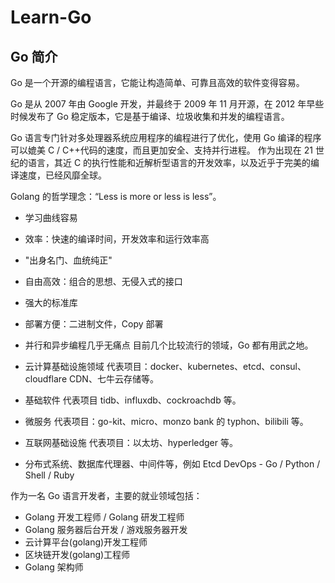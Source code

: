 # Learn-Go

## Go 简介

Go 是一个开源的编程语言，它能让构造简单、可靠且高效的软件变得容易。

Go 是从 2007 年由 Google 开发，并最终于 2009 年 11 月开源，在 2012 年早些时候发布了 Go 稳定版本，它是基于编译、垃圾收集和并发的编程语言。

Go 语言专门针对多处理器系统应用程序的编程进行了优化，使用 Go 编译的程序可以媲美 C / C++代码的速度，而且更加安全、支持并行进程。
作为出现在 21 世纪的语言，其近 C 的执行性能和近解析型语言的开发效率，以及近乎于完美的编译速度，已经风靡全球。

Golang 的哲学理念：“Less is more or less is less”。

- 学习曲线容易
- 效率：快速的编译时间，开发效率和运行效率高
- "出身名门、血统纯正"
- 自由高效：组合的思想、无侵入式的接口
- 强大的标准库
- 部署方便：二进制文件，Copy 部署
- 并行和异步编程几乎无痛点
  目前几个比较流行的领域，Go 都有用武之地。

- 云计算基础设施领域
  代表项目：docker、kubernetes、etcd、consul、cloudflare CDN、七牛云存储等。

- 基础软件
  代表项目 tidb、influxdb、cockroachdb 等。

- 微服务
  代表项目：go-kit、micro、monzo bank 的 typhon、bilibili 等。

- 互联网基础设施
  代表项目：以太坊、hyperledger 等。

- 分布式系统、数据库代理器、中间件等，例如 Etcd
  DevOps - Go / Python / Shell / Ruby

作为一名 Go 语言开发者，主要的就业领域包括：

- Golang 开发工程师 / Golang 研发工程师
- Golang 服务器后台开发 / 游戏服务器开发
- 云计算平台(golang)开发工程师
- 区块链开发(golang)工程师
- Golang 架构师
